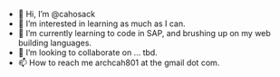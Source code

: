 - 👋 Hi, I’m @cahosack
- 👀 I’m interested in learning as much as I can.
- 🌱 I’m currently learning to code in SAP, and brushing up on my web building languages.
- 💞️ I’m looking to collaborate on ... tbd.
- 📫 How to reach me archcah801 at the gmail dot com. 

<!---
cahosack/cahosack is a ✨ special ✨ repository because its `README.md` (this file) appears on your GitHub profile.
You can click the Preview link to take a look at your changes.
--->
